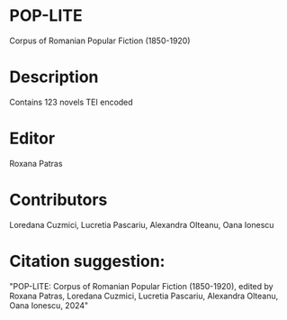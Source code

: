 # POP-LITE
Corpus of Romanian Popular Fiction (1850-1920)

# Description
Contains 123 novels TEI encoded

# Editor
Roxana Patras 

# Contributors
Loredana Cuzmici, Lucretia Pascariu, Alexandra Olteanu, Oana Ionescu 

# Citation suggestion: 
"POP-LITE: Corpus of Romanian Popular Fiction (1850-1920), edited by Roxana Patras, Loredana Cuzmici, Lucretia Pascariu, Alexandra Olteanu, Oana Ionescu, 2024"
